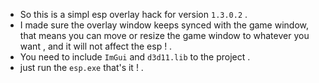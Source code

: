- So this is a simpl esp overlay hack for version `1.3.0.2` .  
- I made sure the overlay window keeps synced with the game window, that means you can move or resize the game window to whatever you want , and it will not affect the esp ! .
- You need to include `ImGui` and `d3d11.lib` to the project . 
- just run the `esp.exe` that's it ! .
